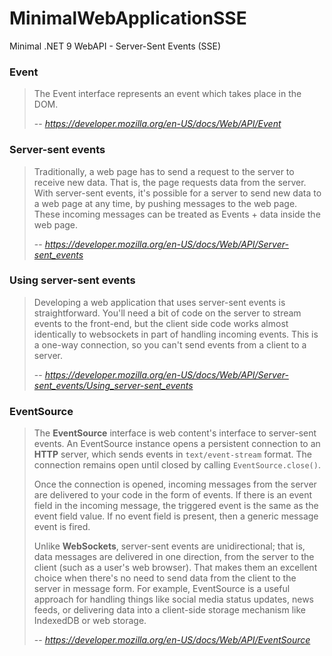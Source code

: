 # MinimalWebApplicationSSE

Minimal .NET 9 WebAPI - Server-Sent Events (SSE)

 ### Event
> The Event interface represents an event which takes place in the DOM.     
> 
> -- <cite> https://developer.mozilla.org/en-US/docs/Web/API/Event </cite>

 ### Server-sent events
> Traditionally, a web page has to send a request to the server to receive new data. That is, the page requests data from the server. With server-sent events, it's possible for a server to send new data to a web page at any time, by pushing messages to the web page. These incoming messages can be treated as Events + data inside the web page.  
> 
> -- <cite> https://developer.mozilla.org/en-US/docs/Web/API/Server-sent_events </cite>

 ### Using server-sent events
> Developing a web application that uses server-sent events is straightforward. You'll need a bit of code on the server to stream events to the front-end, but the client side code works almost identically to websockets in part of handling incoming events. This is a one-way connection, so you can't send events from a client to a server.    
> 
> -- <cite> https://developer.mozilla.org/en-US/docs/Web/API/Server-sent_events/Using_server-sent_events </cite>


 ### EventSource
>The **EventSource** interface is web content's interface to server-sent events. An EventSource instance opens a persistent connection to an **HTTP** server, which sends events in `text/event-stream` format. The connection remains open until closed by calling `EventSource.close()`.
>
>Once the connection is opened, incoming messages from the server are delivered to your code in the form of events. If there is an event field in the incoming message, the triggered event is the same as the event field value. If no event field is present, then a generic message event is fired.
>
>Unlike **WebSockets**, server-sent events are unidirectional; that is, data messages are delivered in one direction, from the server to the client (such as a user's web browser). That makes them an excellent choice when there's no need to send data from the client to the server in message form. For example, EventSource is a useful approach for handling things like social media status updates, news feeds, or delivering data into a client-side storage mechanism like IndexedDB or web storage.
> 
> --<cite> https://developer.mozilla.org/en-US/docs/Web/API/EventSource </cite>
